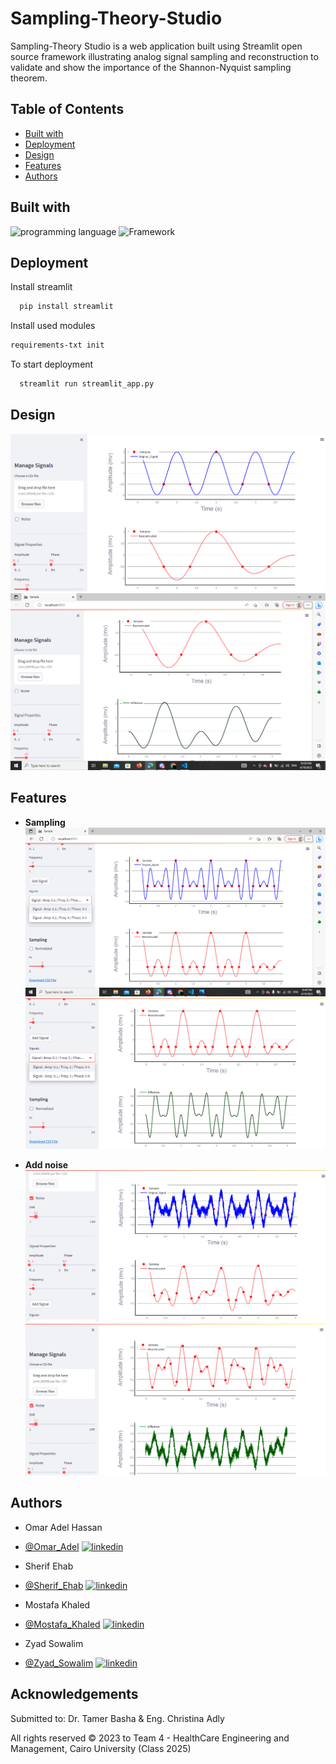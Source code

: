 # Sampling-Theory-Studio
 Sampling-Theory Studio is a web application built using Streamlit open source framework illustrating analog signal sampling and reconstruction to validate and show the importance of the Shannon-Nyquist sampling theorem.
## Table of Contents

- [Built with](#Built-with)
- [Deployment](#Deployment)
- [Design](#Design)
- [Features](#Features)
- [Authors](#Authors)

## Built with

![programming language](https://img.shields.io/badge/programmig%20language-Python-red)
![Framework](https://img.shields.io/badge/Framework-Streamlit-blue)

## Deployment

 Install streamlit

```bash
  pip install streamlit
```
Install used modules

```bash
requirements-txt init
```
To start deployment 
```bash
  streamlit run streamlit_app.py
```
## Design
![main widow](./images/Sampling_0.png)
![main widow](./images/Sampling_1.png)

## Features
* **Sampling**
![main widow](./images/Features_0.png)
![main widow](./images/Features_1.png)

* **Add noise**
![Add noise](./images/Noise_0.png)
![Add noise](./images/Noise_1.png)


## Authors
- Omar Adel Hassan
-  [@Omar_Adel](https://github.com/omar-adel1)
[![linkedin](https://img.shields.io/badge/linkedin-0A66C2?style=for-the-badge&logo=linkedin&logoColor=white)](https://www.linkedin.com/in/omar-adel-59b707231/)

- Sherif Ehab
- [@Sherif_Ehab](https://github.com/SharifEhab)
[![linkedin](https://img.shields.io/badge/linkedin-0A66C2?style=for-the-badge&logo=linkedin&logoColor=white)](https://www.linkedin.com/in/sharif-elmasry-b167a3252/)

- Mostafa Khaled
- [@Mostafa_Khaled](https://github.com/MostafaDarwish93)
[![linkedin](https://img.shields.io/badge/linkedin-0A66C2?style=for-the-badge&logo=linkedin&logoColor=white)](https://www.linkedin.com/in/mostafa-darwish-75a29225b/)

- Zyad Sowalim
- [@Zyad_Sowalim](https://github.com/Zyadsowilam)
[![linkedin](https://img.shields.io/badge/linkedin-0A66C2?style=for-the-badge&logo=linkedin&logoColor=white)](https://www.linkedin.com/in/zyad-sowilam-798209228/)

## Acknowledgements

Submitted to: Dr. Tamer Basha & Eng. Christina Adly

All rights reserved © 2023 to Team 4 - HealthCare Engineering and Management, Cairo University (Class 2025)

